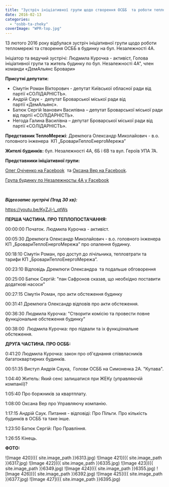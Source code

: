 ```yaml
---
title: "Зустріч ініціативної групи щодо створення ОСББ  та роботи тепломережі в будинку на бул. Незалежності 4А. Бровари"
date: 2016-02-13
categories: 
  - "osbb-ta-zheky"
coverImage: "WPR-top.jpg"
---
```


13 лютого 2016 року відбулася зустріч ініціативної групи щодо роботи тепломережі та створення ОСББ в будинку на бул. Незалежності 4А.

Ініціатор та ведучий зустрічі: Людмила Курочка - активіст, Голова ініціативної групи та житель будинку по бул. Незалежності 4А", член команди «ДемАльянс Бровари»<!--more-->

**Присутні депутати:**

- Сімутін Роман Вікторович - депутат Київської обласної ради від партії «СОЛІДАРНІСТЬ».
- Андрій Саук -  депутат Броварської міської ради від партії «ДемАльянс».
- Батюк Сергій Іванович Василівна – депутат Броварської міської ради від партії «СОЛІДАРНІСТЬ».
- Негода Галина Василівна – депутат Броварської міської ради від партії «СОЛІДАРНІСТЬ».

**Представник ТеплоМережі**: Дремлюга Олександр Миколайович - в.о. головного інженера  КП „БровариТеплоЕнергоМережа”

**Жителі будинків:** бул. Незалежності 4А, 6Б і 6В та вул. Героїв УПА 7А.

**Представники ініціативної групи:**

[Олег Очіченко на Facebook](https://www.facebook.com/oleg.ochichenko)  та [Оксана Вер на Facebook](https://www.facebook.com/profile.php?id=100005881061784).

[Група будинку по Незалежносты 4А у Facebook](https://www.facebook.com/groups/nez4a/?fref=ts)

 

**_Відеозапис зустрічі (1год 30 хв):_**

https://youtu.be/KyZJj-\_qtWs

**ПЕРША ЧАСТИНА. ПРО ТЕПЛОПОСТАЧАННЯ:**

00:00:00 Початок. Людмила Курочка - активіст.

00:05:30 Дремлюга Олександр Миколайович - в.о. головного інженера  КП „БровариТеплоЕнергоМережа” про опалення будинку.

00:18:10 Сімутін Роман, про доступ до лічільника, тепловтрати та тарифи КП „БровариТеплоЕнергоМережа”.

00:23:10 Відповідь Дремлюги Олександра  та подальше обговорення

00:25:00 Батюк Сергій: "пан Сафронов сказав, що необхідно поставити додаткові насоси"

00:27:15 Сімутін Роман, про акти обстеження будинку

00:31:41 Дремлюга Олександр відповів про акти обстеження.

00:36:30 Людмила Курочка: "Створити комісію та провести повне функціональне обстеження будинку"

00:38:00  Людмила Курочка: про підвали та іх функціональне обстеження.

**ДРУГА ЧАСТИНА. ПРО ОСББ:**

0:41:20 Людмила Курочка: закон про об'єднання співвласників багатоквартирних будинків.

00:51:35 Виступ Андрія Саука,  Голови ОСББ на Симоненка 2А. "Купава".

1:04:40 Житель: Який сенс залишатися при ЖЕКу (управляючій компанії)?

1:05:40 Про боржників за квартплату.

1:08:00 Оксана Вер про Управляючу компанію.

1:17:15 Андрій Саук. Питання - відповіді: Про Пільги. Про кількість будинків в ОСББ та таке інше.

1:23:50 Батюк Сергій: Про Правління.

1:26:55 Кінець.

**ФОТО:**

\![Image 420]({{ site.image_path }}6313.jpg)
![Image 421]({{ site.image_path }}6317.jpg)
![Image 422]({{ site.image_path }}6335.jpg)
![Image 423]({{ site.image_path }}6349.jpg)
![Image 424]({{ site.image_path }}6355.jpg)
![Image 426]({{ site.image_path }}6392.jpg)
![Image 425]({{ site.image_path }}6377.jpg)
![Image 427]({{ site.image_path }}6395.jpg)
